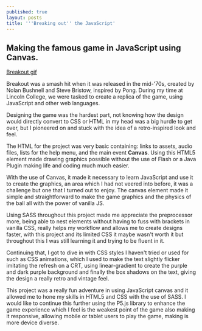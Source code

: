 ```yaml
---
published: true
layout: posts
title: '''Breaking out'' the JavaScript'
---
```


## Making the famous game in JavaScript using Canvas.

[Breakout gif](http://blog.kurtisthrasher.co.uk/img/breakout.gif)

Breakout was a smash hit when it was released in the mid-'70s, created by Nolan Bushnell and Steve Bristow, inspired by Pong. During my time at Lincoln College, we were tasked to create a replica of the game, using JavaScript and other web languages. 

Designing the game was the hardest part, not knowing how the design would directly convert to CSS or HTML in my head was a big hurdle to get over, but I pioneered on and stuck with the idea of a retro-inspired look and feel. 

The HTML for the project was very basic containing: links to assets, audio files, lists for the help menu, and the main event **Canvas**. Using this HTML5 element made drawing graphics possible without the use of Flash or a Java Plugin making life and coding much much easier.

With the use of Canvas, it made it necessary to learn JavaScript and use it to create the graphics, an area which I had not veered into before, it was a challenge but one that I turned out to enjoy. The canvas element made it simple and straightforward to make the game graphics and the physics of the ball all with the power of vanilla JS. 

Using SASS throughout this project made me appreciate the preprocessor more, being able to nest elements without having to fuss with brackets in vanilla CSS, really helps my workflow and allows me to create designs faster, with this project and its limited CSS it maybe wasn't worth it but throughout this I was still learning it and trying to be fluent in it.

Continuing that, I got to dive in with CSS styles I haven't tried or used for such as CSS animations, which I used to make the text slightly flicker imitating the refresh on a CRT, using linear-gradient to create the purple and dark purple background and finally the box shadows on the text, giving the design a really retro and vintage feel.

This project was a really fun adventure in using JavaScript canvas and it allowed me to hone my skills in HTML5 and CSS with the use of SASS. I would like to continue this further using the P5.js library to enhance the game experience which I feel is the weakest point of the game also making it responsive, allowing mobile or tablet users to play the game, making is more device diverse.   




